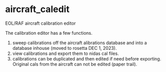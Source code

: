 # aircraft_caledit
EOL/RAF aircraft calibration editor

The calibration editor has a few functions.  
 1) sweep calibrations off the aircraft alibrations database and into a database inhouse (moved to rosetta DEC 1, 2023).
 2) view calibrations and export them to nidas cal files.
 3) calibrations can be duplicated and then edited if need before exporting.  Original cals from the aircraft can not be edited (paper trail).
 
 
